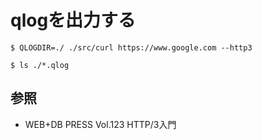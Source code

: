 # qlogを出力する

```
$ QLOGDIR=./ ./src/curl https://www.google.com --http3

$ ls ./*.qlog
```

## 参照
- WEB+DB PRESS Vol.123 HTTP/3入門
